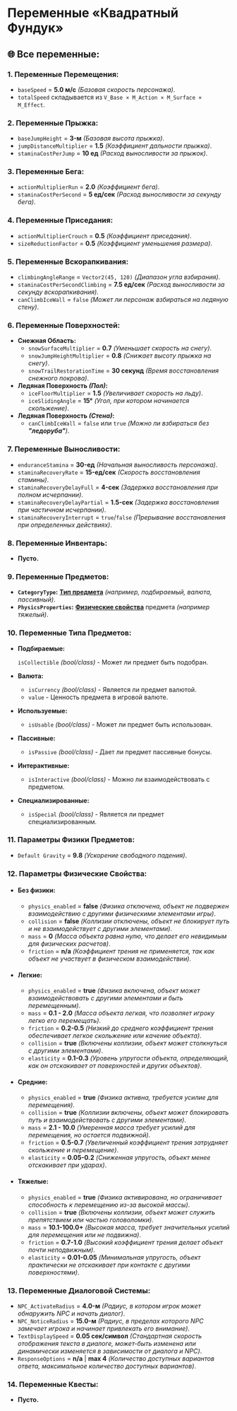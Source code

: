 # Переменные «Квадратный Фундук»

## 🌐 Все переменные:

### 1. **Переменные Перемещения:**

- `baseSpeed` = **5.0 м/с** *(Базовая скорость персонажа)*.
- `totalSpeed` складывается из `V_Base × M_Action × M_Surface × M_Effect`.

### 2. **Переменные Прыжка:**

- `baseJumpHeight` = **3-м** *(Базовая высота прыжка)*.
- `jumpDistanceMultiplier` = **1.5** *(Коэффициент дальности прыжка)*.
- `staminaCostPerJump` = **10 ед** *(Расход выносливости за прыжок)*.

### 3. **Переменные Бега:**

- `actionMultiplierRun` = **2.0** *(Коэффициент бега)*.
- `staminaCostPerSecond` = **5 ед/сек** *(Расход выносливости за секунду бега)*.

### 4. **Переменные Приседания:**

- `actionMultiplierCrouch` = **0.5** *(Коэффициент приседания)*.
- `sizeReductionFactor` = **0.5** *(Коэффициент уменьшения размера)*.

### 5. **Переменные Вскорапкивания:**

- `climbingAngleRange` = `Vector2(45, 120)` *(Диапазон угла взбирания)*.
- `staminaCostPerSecondClimbing` = **7.5 ед/сек** *(Расход выносливости за секунду вскорапкивания)*.
- `canClimbIceWall` = `false` *(Может ли персонаж взбираться на ледяную стену)*.

### 6. **Переменные Поверхностей:**

- **Снежная Область:**
  - `snowSurfaceMultiplier` = **0.7** *(Уменьшает скорость на снегу)*.
  - `snowJumpHeightMultiplier` = **0.8** *(Снижает высоту прыжка на снегу)*.
  - `snowTrailRestorationTime` = **30 секунд** *(Время восстановления снежного покрова)*.
- **Ледяная Поверхность *(Пол)*:**
  - `iceFloorMultiplier` = **1.5** *(Увеличивает скорость на льду)*.
  - `iceSlidingAngle` = **15°** *(Угол, при котором начинается скольжение)*.
- **Ледяная Поверхность *(Стена)*:**
  - `canClimbIceWall` = `false` или `true` *(Можно ли взбираться без **"ледоруба"**)*.

### 7. **Переменные Выносливости:**

- `enduranceStamina` = **30-ед** *(Начальная выносливость персонажа)*.
- `staminaRecoveryRate` = **15-ед/сек** *(Скорость восстановления стамины)*.
- `staminaRecoveryDelayFull` = **4-сек** *(Задержка восстановления при полном исчерпании)*.
- `staminaRecoveryDelayPartial` = **1.5-сек** *(Задержка восстановления при частичном исчерпании)*.
- `staminaRecoveryInterrupt` = `true`/`false` *(Прерывание восстановления при определенных действиях)*.

### 8. **Переменные Инвентарь:**

- **Пусто.**

### 9. **Переменные Предметов:**

- **`CategoryType`:** [**Тип предмета**](#ПТипыПредметов) *(например, подбираемый, валюта, пассивный)*.
- **`PhysicsProperties`:** [**Физические свойства**](#ПФизическиеСвойства) предмета *(например тяжелый)*.

### 10. **Переменные Типа Предметов:**

- **Подбираемые:**

  `isCollectible` *(bool/class)* - Может ли предмет быть подобран.

- **Валюта:**

  - `isCurrency` *(bool/class)* - Является ли предмет валютой.
  - `value` - Ценность предмета в игровой валюте.

- **Используемые:**

  - `isUsable` *(bool/class)* - Может ли предмет быть использован.

- **Пассивные:**

  - `isPassive` *(bool/class)* - Дает ли предмет пассивные бонусы.

- **Интерактивные:**

  - `isInteractive` *(bool/class)* - Можно ли взаимодействовать с предметом.

- **Специализированные:**

  - `isSpecial` *(bool/class)* - Является ли предмет специализированным.

### 11. **Параметры Физики Предметов:**

- `Default Gravity` = **9.8** *(Ускорение свободного падения)*.

### 12. **Параметры Физические Свойства:**

- #### **Без физики:**

  - `physics_enabled` = **false** *(Физика отключена, объект не подвержен взаимодействию с другими физическими элементами игры)*.
  - `collision` = **false** *(Коллизии отключены, объект не блокирует путь и не взаимодействует с другими элементами)*.
  - `mass` = **0** *(Масса объекта равна нулю, что делает его невидимым для физических расчетов)*.
  - `friction` = **n/a** *(Коэффициент трения не применяется, так как объект не участвует в физическом взаимодействии)*.

- #### **Легкие:**

  - `physics_enabled` = **true** *(Физика включена, объект может взаимодействовать с другими элементами и быть перемещенным)*.
  - `mass` = **0.1 - 2.0** *(Масса объекта легкая, что позволяет игроку легко его перемещать)*.
  - `friction` = **0.2-0.5** *(Низкий до среднего коэффициент трения обеспечивает легкое скольжение или качение объекта)*.
  - `collision` = **true** *(Включены коллизии, объект может столкнуться с другими элементами)*.
  - `elasticity` = **0.1-0.3** *(Уровень упругости объекта, определяющий, как он отскакивает от поверхностей и других объектов)*.

- #### **Средние:**

  - `physics_enabled` = **true** *(Физика активна, требуется усилие для перемещения)*.
  - `collision` = **true** *(Коллизии включены, объект может блокировать путь и взаимодействовать с другими элементами)*.
  - `mass` = **2.1 - 10.0** *(Умеренная масса требует усилий для перемещения, но остается подвижной)*.
  - `friction` = **0.5-0.7** *(Увеличенный коэффициент трения затрудняет скольжение и перемещение)*.
  - `elasticity` = **0.05-0.2** *(Сниженная упругость, объект менее отскакивает при ударах)*.

- #### **Тяжелые:**

  - `physics_enabled` = **true** *(Физика активирована, но ограничивает способность к перемещению из-за высокой массы)*.
  - `collision` = **true** *(Включены коллизии, объект может служить препятствием или частью головоломки)*.
  - `mass` = **10.1-100.0+** *(Высокая масса, требует значительных усилий для перемещения или не подвижна)*.
  - `friction` = **0.7-1.0** *(Высокий коэффициент трения делает объект почти неподвижным)*.
  - `elasticity` = **0.01-0.05** *(Минимальная упругость, объект практически не отскакивает при контакте с другими поверхностями)*.

### 13. **Переменные Диалоговой Системы:**

- `NPC_ActivateRadius` = **4.0-м** *(Радиус, в котором игрок может обнаружить NPC и начать диалог)*.
- `NPC_NoticeRadius` = **15.0-м** *(Радиус, в пределах которого NPC замечает игрока и начинает привлекать его внимание)*.
- `TextDisplaySpeed` = **0.05 сек/символ** *(Стандартная скорость отображения текста в диалоге, может-быть изменена или динамически изменяется в зависимости от диалога и NPC)*.
- `ResponseOptions` = **n/a** | **max 4** *(Количество доступных вариантов ответа, максимальное количество доступных вариантов)*.

### 14. **Переменные Квесты:**

- **Пусто.**